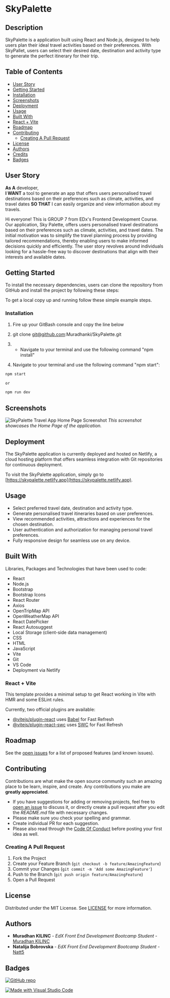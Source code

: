 # SkyPalette

## Description
SkyPalette is a application built using React and Node.js, designed to help users plan their ideal travel activities based on their preferences. With SkyPallet, users can select their desired date, destination and activity type to generate the perfect itinerary for their trip. 

## Table of Contents
- [User Story](#user-story)
- [Getting Started](#getting-started)
 - [Installation](#installation)
- [Screenshots](#screenshots)
- [Deployment](#deployment)
- [Usage](#usage)
- [Built With](#built-with)
 - [React + Vite](#react--vite)
- [Roadmap](#roadmap)
- [Contributing](#contributing)
  - [Creating A Pull Request](#creating-a-pull-request)
- [License](#license)
- [Authors](#authors)
- [Credits](#credits)
- [Badges](#badges)

## User Story
**As A** developer,  
**I WANT** a tool to generate an app that offers users personalised travel destinations based on their preferences such as climate, activities, and travel dates
**SO THAT** I can easily organize and view information about my travels.

Hi everyone! This is GROUP 7 from EDx's Frontend Development Course. 
Our application, Sky Palette, offers users personalised travel destinations based on their preferences such as climate, activities, and travel dates. The initial motivation was to simplify the travel planning process by providing tailored recommendations, thereby enabling users to make informed decisions quickly and efficiently. The user story revolves around individuals looking for a hassle-free way to discover destinations that align with their interests and available dates.


## Getting Started
To install the necessary dependencies, users can clone the repository from GitHub and install the project by following these steps:

To get a local copy up and running follow these simple example steps.

### Installation

1. Fire up your GitBash console and copy the line below

2. git clone git@github.com:Muradhanki/SkyPalette.git

3. - Navigate to your terminal and use the following command "npm install"

4. Navigate to your terminal and use the following command "npm start":
```bash
npm start

or 

npm run dev
```

## Screenshots

![SkyPalette Travel App Home Page Screenshot](./src/assets/images/screenshotskypalettehome.png)
*This screenshot showcases the Home Page of the application.*

## Deployment

The SkyPalette application is currently deployed and hosted on Netlify, a cloud hosting platform that offers seamless integration with Git repositories for continuous deployment.

To visit the SkyPalette application, simply go to [https://skypalette.netlify.app](https://skypalette.netlify.app).

## Usage

* Select preferred travel date, destination and activity type.
* Generate personalised travel itineraries based on user preferences.
* View recommended activities, attractions and experiences for the chosen destination.
* User authentication and authorization for managing personal travel preferences.
* Fully responsive design for seamless use on any device.

## Built With

Libraries, Packages and Technologies that have been used to code:

* React
* Node.js
* Bootstrap
* Bootstrap Icons
* React Router
* Axios
* OpenTripMap API
* OpenWeatherMap API
* React DatePicker
* React Autosuggest
* Local Storage (client-side data management)
* CSS
* HTML
* JavaScript
* Vite
* Git
* VS Code
* Deployment via Netlify

### React + Vite

This template provides a minimal setup to get React working in Vite with HMR and some ESLint rules.

Currently, two official plugins are available:

- [@vitejs/plugin-react](https://github.com/vitejs/vite-plugin-react/blob/main/packages/plugin-react/README.md) uses [Babel](https://babeljs.io/) for Fast Refresh
- [@vitejs/plugin-react-swc](https://github.com/vitejs/vite-plugin-react-swc) uses [SWC](https://swc.rs/) for Fast Refresh


## Roadmap

See the [open issues](https://github.com/Muradhanki/SkyPalette/issues) for a list of proposed features (and known issues).

## Contributing

Contributions are what make the open source community such an amazing place to be learn, inspire, and create. Any contributions you make are **greatly appreciated**.
* If you have suggestions for adding or removing projects, feel free to [open an issue](https://github.com/Muradhanki/SkyPalette/issues/new/choose) to discuss it, or directly create a pull request after you edit the *README.md* file with necessary changes.
* Please make sure you check your spelling and grammar.
* Create individual PR for each suggestion.
* Please also read through the [Code Of Conduct](https://github.com/Muradhanki/SkyPalette/blob/main/CODE_OF_CONDUCT.md) before posting your first idea as well.

### Creating A Pull Request

1. Fork the Project
2. Create your Feature Branch (`git checkout -b feature/AmazingFeature`)
3. Commit your Changes (`git commit -m 'Add some AmazingFeature'`)
4. Push to the Branch (`git push origin feature/AmazingFeature`)
5. Open a Pull Request

## License

Distributed under the MIT License. See [LICENSE](https://github.com/Muradhanki/SkyPalette/blob/main/LICENSE) for more information.

## Authors

* **Muradhan KILINC** - *EdX Front End Development Bootcamp Student* - [Muradhan KILINC](https://github.com/Muradhanki)
* **Natalija Bobrovska** - *EdX Front End Development Bootcamp Student* - [Natt5](https://github.com/Natt5)


## Badges

[![GitHub repo](https://img.shields.io/badge/GitHub-Repository-blue.svg)](https://github.com/Natt5/challenge11-professional-README-generator)

[![Made with Visual Studio Code](https://img.shields.io/badge/Made%20with-Visual%20Studio%20Code-1f425f.svg)](https://code.visualstudio.com/)
